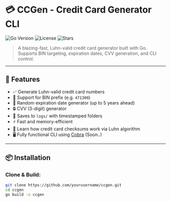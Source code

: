 # 💳 CCGen - Credit Card Generator CLI

![Go Version](https://img.shields.io/badge/Go-1.22+-brightgreen?logo=go)
![License](https://img.shields.io/github/license/yourusername/ccgen)
![Stars](https://img.shields.io/github/stars/yourusername/ccgen?style=social)

> A blazing-fast, Luhn-valid credit card generator built with Go. Supports BIN targeting, expiration dates, CVV generation, and CLI control.

---

## 🚀 Features

- ✅ Generate Luhn-valid credit card numbers
- 🏦 Support for BIN prefix (e.g. `471300`)
- 📆 Random expiration date generator (up to 5 years ahead)
- 🔒 CVV (3-digit) generator
- 📁 Saves to `logs/` with timestamped folders
- ⚡ Fast and memory-efficient
- 🧠 Learn how credit card checksums work via Luhn algorithm
- 🖥️ Fully functional CLI using [Cobra](https://github.com/spf13/cobra) (Soon..)

---

## 📦 Installation

### Clone & Build:

```bash
git clone https://github.com/yourusername/ccgen.git
cd ccgen
go build -o ccgen
